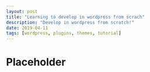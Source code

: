 ```yaml
---
layout: post
title: "Learning to develop in wordpress from scrach"
description: "Develop in wordpress from scratch!"
date: 2019-04-11
tags: [wordpress, plugins, themes, tutorial]
---
```


# Placeholder
